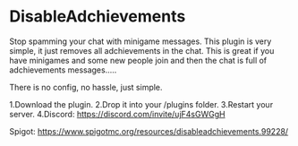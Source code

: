 # DisableAdchievements
Stop spamming your chat with minigame messages.
This plugin is very simple, it just removes all adchievements in the chat.
This is great if you have minigames and some new people join and then the chat is full of adchievements messages.....

There is no config, no hassle, just simple.

1.Download the plugin.
2.Drop it into your /plugins folder.
3.Restart your server.
4.Discord: https://discord.com/invite/ujF4sGWGgH

Spigot: https://www.spigotmc.org/resources/disableadchievements.99228/
